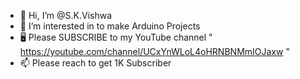 - 👋 Hi, I’m @S.K.Vishwa
- 👀 I’m interested in to make Arduino Projects
- 🖥️ Please SUBSCRIBE to my YouTube channel " https://youtube.com/channel/UCxYnWLoL4oHRNBNMmIOJaxw "
- 📫 Please reach to get 1K Subscriber

<!---
SKVhacks/SKV Hacks is a YouTube Channel,S.K.Vishwa owner of channel`README.md` (this file) appears on your GitHub profile.
You can click the Preview link to take a look at your changes.
--->
